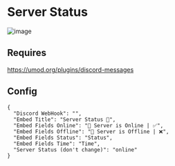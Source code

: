 # Server Status
![image](https://i.imgur.com/3tkAFFz.png")


## Requires
https://umod.org/plugins/discord-messages

## Config
```
{
  "Discord WebHook": "",
  "Embed Title": "Server Status 💫",
  "Embed Fields Online": "📡 Server is Online | ✅",
  "Embed Fields Offline": "📡 Server is Offline | ❌",
  "Embed Fields Status": "Status",
  "Embed Fields Time": "Time",
  "Server Status (don't change)": "online"
}
```
